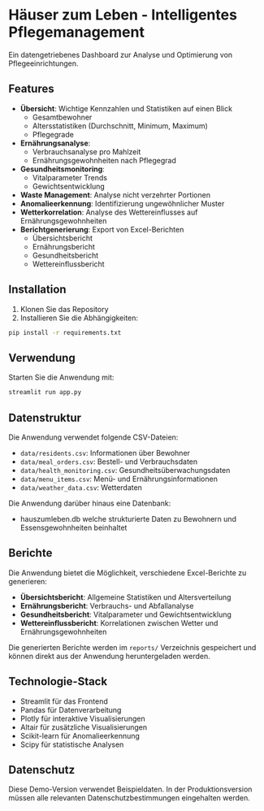 # Häuser zum Leben - Intelligentes Pflegemanagement

Ein datengetriebenes Dashboard zur Analyse und Optimierung von Pflegeeinrichtungen.

## Features

- **Übersicht**: Wichtige Kennzahlen und Statistiken auf einen Blick
  - Gesamtbewohner
  - Altersstatistiken (Durchschnitt, Minimum, Maximum)
  - Pflegegrade
- **Ernährungsanalyse**: 
  - Verbrauchsanalyse pro Mahlzeit
  - Ernährungsgewohnheiten nach Pflegegrad
- **Gesundheitsmonitoring**:
  - Vitalparameter Trends
  - Gewichtsentwicklung
- **Waste Management**: Analyse nicht verzehrter Portionen
- **Anomalieerkennung**: Identifizierung ungewöhnlicher Muster
- **Wetterkorrelation**: Analyse des Wettereinflusses auf Ernährungsgewohnheiten
- **Berichtgenerierung**: Export von Excel-Berichten
  - Übersichtsbericht
  - Ernährungsbericht
  - Gesundheitsbericht
  - Wettereinflussbericht

## Installation

1. Klonen Sie das Repository
2. Installieren Sie die Abhängigkeiten:
```bash
pip install -r requirements.txt
```

## Verwendung

Starten Sie die Anwendung mit:
```bash
streamlit run app.py
```

## Datenstruktur

Die Anwendung verwendet folgende CSV-Dateien:
- `data/residents.csv`: Informationen über Bewohner
- `data/meal_orders.csv`: Bestell- und Verbrauchsdaten
- `data/health_monitoring.csv`: Gesundheitsüberwachungsdaten
- `data/menu_items.csv`: Menü- und Ernährungsinformationen
- `data/weather_data.csv`: Wetterdaten

Die Anwendung darüber hinaus eine Datenbank:
- hauszumleben.db welche strukturierte Daten zu Bewohnern und Essensgewohnheiten beinhaltet

## Berichte

Die Anwendung bietet die Möglichkeit, verschiedene Excel-Berichte zu generieren:
- **Übersichtsbericht**: Allgemeine Statistiken und Altersverteilung
- **Ernährungsbericht**: Verbrauchs- und Abfallanalyse
- **Gesundheitsbericht**: Vitalparameter und Gewichtsentwicklung
- **Wettereinflussbericht**: Korrelationen zwischen Wetter und Ernährungsgewohnheiten

Die generierten Berichte werden im `reports/` Verzeichnis gespeichert und können direkt aus der Anwendung heruntergeladen werden.

## Technologie-Stack

- Streamlit für das Frontend
- Pandas für Datenverarbeitung
- Plotly für interaktive Visualisierungen
- Altair für zusätzliche Visualisierungen
- Scikit-learn für Anomalieerkennung
- Scipy für statistische Analysen

## Datenschutz

Diese Demo-Version verwendet Beispieldaten. In der Produktionsversion müssen alle relevanten Datenschutzbestimmungen eingehalten werden.
